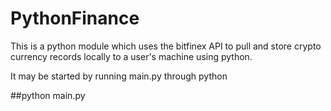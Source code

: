# PythonFinance
This is a python module which uses the bitfinex API to pull and store crypto currency records locally to a user's machine using python.

It may be started by running main.py through python

##python main.py


